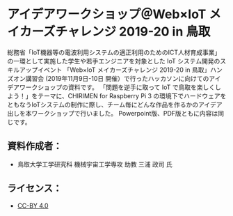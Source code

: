 # アイデアワークショップ＠Web×IoT メイカーズチャレンジ 2019-20 in 鳥取

総務省「IoT機器等の電波利用システムの適正利用のためのICT人材育成事業」の一環として実施した学生や若手エンジニアを対象とした IoT システム開発のスキルアップイベント 「Web×IoT メイカーズチャレンジ 2019-20 in 鳥取」ハンズオン講習会 (2019年11月9日-10日 開催）で行ったハッカソンに向けてのアイデアワークショップの資料です。
「問題を逆手に取って IoT で鳥取を楽しくしよう！」をテーマに、CHIRIMEN for Raspberry Pi 3 の環境下でハードウェアをともなうIoTシステムの制作に際し、チーム毎にどんな作品を作るかのアイデア出しを本ワークショップで行いました。
Powerpoint版、PDF版ともに内容は同じです。

## 資料作成者： 
* 鳥取大学工学研究科 機械宇宙工学専攻 助教 三浦 政司 氏

## ライセンス：
* [CC-BY 4.0](https://creativecommons.org/licenses/by-nc/4.0/)
